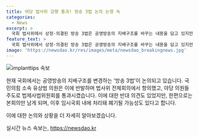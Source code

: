 ```yaml
---
title: 여당 법사위 강행 통과! 방송 3법 논의 논쟁 속
categories:
  - News
excerpt: >
  국회 법사위에서 상정·의결된 방송 3법은 공영방송의 지배구조를 바꾸는 내용을 담고 있지만, 국민의힘 의원들의 반발 속에서 야당 의원들 주도로 강행 통과되었다. 이에 공영방송 또는 최다출자자의 이사 숫자를 확대하고, 이사 추천 권한을 직능단체 등으로 흩는 등의 변경이 포함되어 있으며, 이에 대한 논란이 계속되고 있다. 이는 6월 임시국회 내에 처리돼 폐기될 가능성이 높아 보인다.
feature_text: >
  국회 법사위에서 상정·의결된 방송 3법은 공영방송의 지배구조를 바꾸는 내용을 담고 있지만, 국민의힘 의원들의 반발 속에서 야당 의원들 주도로 강행 통과되었다. 이에 공영방송 또는 최다출자자의 이사 숫자를 확대하고, 이사 추천 권한을 직능단체 등으로 흩는 등의 변경이 포함되어 있으며, 이에 대한 논란이 계속되고 있다. 이는 6월 임시국회 내에 처리돼 폐기될 가능성이 높아 보인다.
image: 'https://newsdao.kr/res/images/meta/newsdao_breakingnews.jpg'
---
```


<p><img src="https://newsdao.kr/res/images/meta/newsdao_breakingnews.jpg" alt="implanttips 속보" /></p>

<p>현재 국회에서는 공영방송의 지배구조를 변경하는 '방송 3법'이 논의되고 있습니다. 국민의힘 소속 유상범 의원은 이에 반발하며 법사위 전체회의에서 항의했고, 야당 의원들 주도로 법제사법위원회를 통과시켰습니다. 이에 대한 반대 의견도 있었지만, 한편으로는 본회의만 남게 되며, 이후 임시국회 내에 처리돼 폐기될 가능성도 있다고 합니다.</p>

<p>이에 대한 논의와 상황을 더 자세히 알아보겠습니다.</p>
실시간 뉴스 속보는, <a href="https://newsdao.kr" rel="dofollow">https://newsdao.kr</a>


